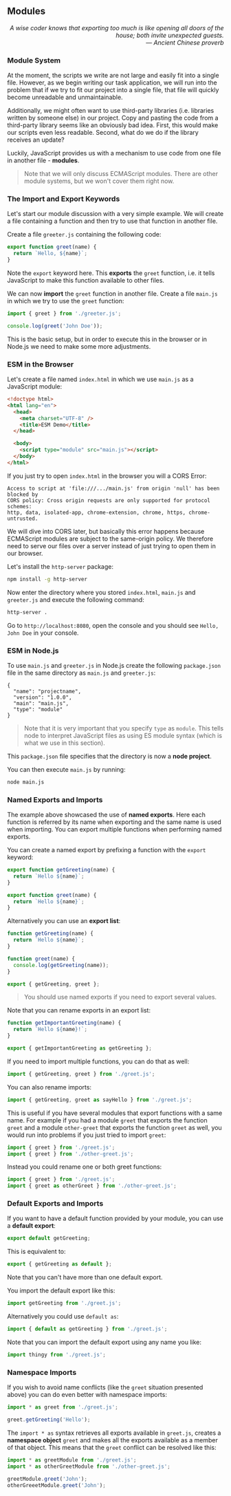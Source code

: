 ## Modules

<div style="text-align: right"> <i> A wise coder knows that exporting too much is like opening all doors of the house; both invite unexpected guests. <br> — Ancient Chinese proverb </i> </div>

### Module System

At the moment, the scripts we write are not large and easily fit into a single file.
However, as we begin writing our task application, we will run into the problem that if we try to fit our project into a single file, that file will quickly become unreadable and unmaintainable.

Additionally, we might often want to use third-party libraries (i.e. libraries written by someone else) in our project.
Copy and pasting the code from a third-party library seems like an obviously bad idea.
First, this would make our scripts even less readable.
Second, what do we do if the library receives an update?

Luckily, JavaScript provides us with a mechanism to use code from one file in another file - **modules**.

> Note that we will only discuss ECMAScript modules.
> There are other module systems, but we won't cover them right now.

### The Import and Export Keywords

Let's start our module discussion with a very simple example.
We will create a file containing a function and then try to use that function in another file.

Create a file `greeter.js` containing the following code:

```js
export function greet(name) {
  return `Hello, ${name}`;
}
```

Note the `export` keyword here.
This **exports** the `greet` function, i.e. it tells JavaScript to make this function available to other files.

We can now **import** the `greet` function in another file.
Create a file `main.js` in which we try to use the `greet` function:

```js
import { greet } from './greeter.js';

console.log(greet('John Doe'));
```

This is the basic setup, but in order to execute this in the browser or in Node.js we need to make some more adjustments.

### ESM in the Browser

Let's create a file named `index.html` in which we use `main.js` as a JavaScript module:

```html
<!doctype html>
<html lang="en">
  <head>
    <meta charset="UTF-8" />
    <title>ESM Demo</title>
  </head>

  <body>
    <script type="module" src="main.js"></script>
  </body>
</html>
```

If you just try to open `index.html` in the browser you will a CORS Error:

```
Access to script at 'file:///.../main.js' from origin 'null' has been blocked by
CORS policy: Cross origin requests are only supported for protocol schemes:
http, data, isolated-app, chrome-extension, chrome, https, chrome-untrusted.
```

We will dive into CORS later, but basically this error happens because ECMAScript modules are subject to the same-origin policy.
We therefore need to serve our files over a server instead of just trying to open them in our browser.

Let's install the `http-server` package:

```sh
npm install -g http-server
```

Now enter the directory where you stored `index.html`, `main.js` and `greeter.js` and execute the following command:

```sh
http-server .
```

Go to `http://localhost:8080`, open the console and you should see `Hello, John Doe` in your console.

### ESM in Node.js

To use `main.js` and `greeter.js` in Node.js create the following `package.json` file in the same directory as `main.js` and `greeter.js`:

```
{
  "name": "projectname",
  "version": "1.0.0",
  "main": "main.js",
  "type": "module"
}
```

> Note that it is very important that you specify `type` as `module`.
> This tells node to interpret JavaScript files as using ES module syntax (which is what we use in this section).

This `package.json` file specifies that the directory is now a **node project**.

You can then execute `main.js` by running:

```sh
node main.js
```

### Named Exports and Imports

The example above showcased the use of **named exports**.
Here each function is referred by its name when exporting and the same name is used when importing.
You can export multiple functions when performing named exports.

You can create a named export by prefixing a function with the `export` keyword:

```js
export function getGreeting(name) {
  return `Hello ${name}`;
}

export function greet(name) {
  return `Hello ${name}`;
}
```

Alternatively you can use an **export list**:

```js
function getGreeting(name) {
  return `Hello ${name}`;
}

function greet(name) {
  console.log(getGreeting(name));
}

export { getGreeting, greet };
```

> You should use named exports if you need to export several values.

Note that you can rename exports in an export list:

```js
function getImportantGreeting(name) {
  return `Hello ${name}!`;
}

export { getImportantGreeting as getGreeting };
```

If you need to import multiple functions, you can do that as well:

```js
import { getGreeting, greet } from './greet.js';
```

You can also rename imports:

```js
import { getGreeting, greet as sayHello } from './greet.js';
```

This is useful if you have several modules that export functions with a same name.
For example if you had a module `greet` that exports the function `greet` and a module `other-greet` that exports the function `greet` as well, you would run into problems if you just tried to import `greet`:

```js
import { greet } from './greet.js';
import { greet } from './other-greet.js';
```

Instead you could rename one or both greet functions:

```js
import { greet } from './greet.js';
import { greet as otherGreet } from './other-greet.js';
```

### Default Exports and Imports

If you want to have a default function provided by your module, you can use a **default export**:

```js
export default getGreeting;
```

This is equivalent to:

```js
export { getGreeting as default };
```

Note that you can't have more than one default export.

You import the default export like this:

```js
import getGreeting from './greet.js';
```

Alternatively you could use `default as`:

```js
import { default as getGreeting } from './greet.js';
```

Note that you can import the default export using any name you like:

```js
import thingy from './greet.js';
```

### Namespace Imports

If you wish to avoid name conflicts (like the `greet` situation presented above) you can do even better with namespace imports:

```js
import * as greet from './greet.js';

greet.getGreeting('Hello');
```

The `import * as` syntax retrieves all exports available in `greet.js`, creates a **namespace object** `greet` and makes all the exports available as a member of that object.
This means that the `greet` conflict can be resolved like this:

```js
import * as greetModule from './greet.js';
import * as otherGreetModule from './other-greet.js';

greetModule.greet('John');
otherGreeetModule.greet('John');
```
